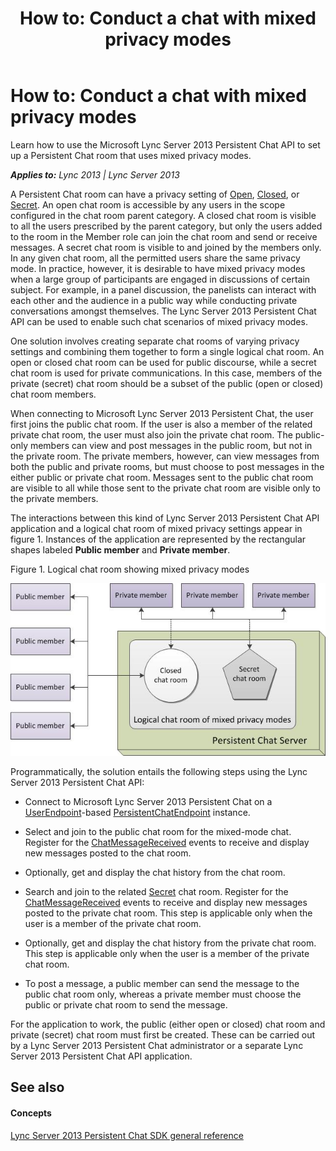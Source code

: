 ﻿---
title: 'How to: Conduct a chat with mixed privacy modes'
TOCTitle: 'How to: Conduct a chat with mixed privacy modes'
ms:assetid: 278b2fe3-2f83-456c-8053-c8df38f46fe6
ms:mtpsurl: https://msdn.microsoft.com/en-us/library/Dn465895(v=office.15)
ms:contentKeyID: 57101349
ms.date: 07/24/2014
mtps_version: v=office.15
---

# How to: Conduct a chat with mixed privacy modes

Learn how to use the Microsoft Lync Server 2013 Persistent Chat API to set up a Persistent Chat room that uses mixed privacy modes.


_**Applies to:** Lync 2013 | Lync Server 2013_

A Persistent Chat room can have a privacy setting of [Open](https://msdn.microsoft.com/en-us/library/jj267572\(v=office.15\)), [Closed](https://msdn.microsoft.com/en-us/library/jj267572\(v=office.15\)), or [Secret](https://msdn.microsoft.com/en-us/library/jj267572\(v=office.15\)). An open chat room is accessible by any users in the scope configured in the chat room parent category. A closed chat room is visible to all the users prescribed by the parent category, but only the users added to the room in the Member role can join the chat room and send or receive messages. A secret chat room is visible to and joined by the members only. In any given chat room, all the permitted users share the same privacy mode. In practice, however, it is desirable to have mixed privacy modes when a large group of participants are engaged in discussions of certain subject. For example, in a panel discussion, the panelists can interact with each other and the audience in a public way while conducting private conversations amongst themselves. The Lync Server 2013 Persistent Chat API can be used to enable such chat scenarios of mixed privacy modes.

One solution involves creating separate chat rooms of varying privacy settings and combining them together to form a single logical chat room. An open or closed chat room can be used for public discourse, while a secret chat room is used for private communications. In this case, members of the private (secret) chat room should be a subset of the public (open or closed) chat room members.

When connecting to Microsoft Lync Server 2013 Persistent Chat, the user first joins the public chat room. If the user is also a member of the related private chat room, the user must also join the private chat room. The public-only members can view and post messages in the public room, but not in the private room. The private members, however, can view messages from both the public and private rooms, but must choose to post messages in the either public or private chat room. Messages sent to the public chat room are visible to all while those sent to the private chat room are visible only to the private members.

The interactions between this kind of Lync Server 2013 Persistent Chat API application and a logical chat room of mixed privacy settings appear in figure 1. Instances of the application are represented by the rectangular shapes labeled **Public member** and **Private member**.

Figure 1. Logical chat room showing mixed privacy modes

  
![Logical chat room of mixed privacy modes](images/Dn465895.Howtoconductchatwithmixedprivacymodes_Fig01(Office.15).jpg "Logical chat room of mixed privacy modes")

Programmatically, the solution entails the following steps using the Lync Server 2013 Persistent Chat API:

  - Connect to Microsoft Lync Server 2013 Persistent Chat on a [UserEndpoint](https://msdn.microsoft.com/en-us/library/hh348819\(v=office.15\))-based [PersistentChatEndpoint](https://msdn.microsoft.com/en-us/library/jj267567\(v=office.15\)) instance.

  - Select and join to the public chat room for the mixed-mode chat. Register for the [ChatMessageReceived](https://msdn.microsoft.com/en-us/library/jj266375\(v=office.15\)) events to receive and display new messages posted to the chat room.

  - Optionally, get and display the chat history from the chat room.

  - Search and join to the related [Secret](https://msdn.microsoft.com/en-us/library/jj267572\(v=office.15\)) chat room. Register for the [ChatMessageReceived](https://msdn.microsoft.com/en-us/library/jj266375\(v=office.15\)) events to receive and display new messages posted to the private chat room. This step is applicable only when the user is a member of the private chat room.

  - Optionally, get and display the chat history from the private chat room. This step is applicable only when the user is a member of the private chat room.

  - To post a message, a public member can send the message to the public chat room only, whereas a private member must choose the public or private chat room to send the message.

For the application to work, the public (either open or closed) chat room and private (secret) chat room must first be created. These can be carried out by a Lync Server 2013 Persistent Chat administrator or a separate Lync Server 2013 Persistent Chat API application.

## See also

#### Concepts

[Lync Server 2013 Persistent Chat SDK general reference](lync-server-2013-persistent-chat-sdk-general-reference.md)

